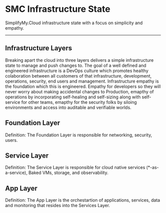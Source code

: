 # SMC Infrastructure State

SimplifyMy.Cloud infrastructure state with a focus on simplicity and empathy.

---

## Infrastructure Layers

Breaking apart the cloud into three layers delivers a simple infrastructure state to manage and push changes to.  The goal of a well defined and engineered infrastructure is a DevOps culture which promotes healthy colaboration between all customers of that infrastructure, development, operations, security, end users and management.  Infrastructure empathy is the foundation which this is engineered.  Empathy for developers so they will never worry about making accidental changes to Production, emapthy of operations by incorporating self-healing and self-sizing along with self-service for other teams, emapthy for the security folks by siloing environments and access into auditable and verifiable worlds.

## Foundation Layer

Definition: The Foundation Layer is responsible for networking, security, users.

## Service Layer

Definition: The Service Layer is responsible for cloud native services (*-as-a-service), Baked VMs, storage, and observability.

## App Layer

Definition: The App Layer is the orchestartion of applications, services, data and monitoring that resides into the Services Layer.
